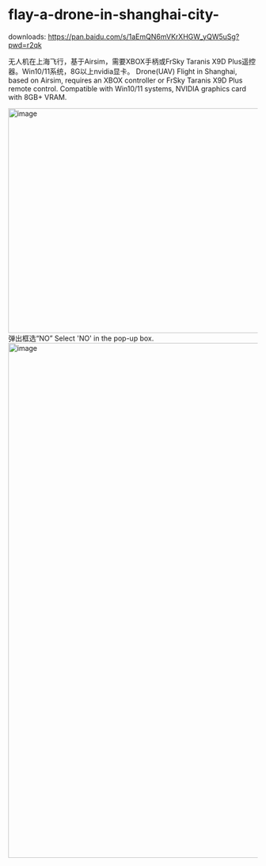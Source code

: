 # flay-a-drone-in-shanghai-city-
downloads: https://pan.baidu.com/s/1aEmQN6mVKrXHGW_yQW5uSg?pwd=r2qk 

无人机在上海飞行，基于Airsim，需要XBOX手柄或FrSky Taranis X9D Plus遥控器。Win10/11系统，8G以上nvidia显卡。
Drone(UAV) Flight in Shanghai, based on Airsim, requires an XBOX controller or FrSky Taranis X9D Plus remote control. Compatible with Win10/11 systems, NVIDIA graphics card with 8GB+ VRAM.

<img width="865" height="453" alt="image" src="https://github.com/user-attachments/assets/cd84f4da-3a26-46c1-b050-363661981118" />
弹出框选“NO”
Select 'NO' in the pop-up box.
<img width="907" height="1038" alt="image" src="https://github.com/user-attachments/assets/1a44ce3f-0328-42ed-ab5a-f0c7c76c686a" />
